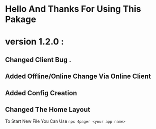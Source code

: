# Hello And Thanks For Using This Pakage 

# version 1.2.0 :
## Changed Client Bug .
## Added Offline/Online Change Via Online Client
## Added Config Creation
## Changed The Home Layout
To Start New File You Can Use  `npx 4pager <your app name>`